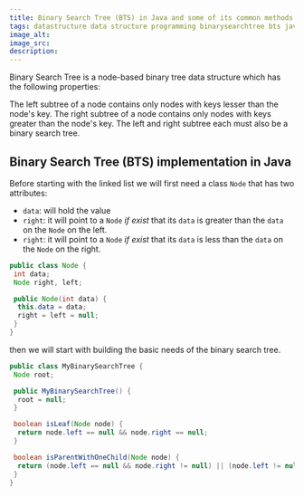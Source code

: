 ```yaml
---
title: Binary Search Tree (BTS) in Java and some of its common methods
tags: datastructure data structure programming binarysearchtree bts java
image_alt:
image_src:
description:
---
```


Binary Search Tree is a node-based binary tree data structure which has the following properties:

The left subtree of a node contains only nodes with keys lesser than the node's key.
The right subtree of a node contains only nodes with keys greater than the node's key.
The left and right subtree each must also be a binary search tree.

## Binary Search Tree (BTS) implementation in Java

Before starting with the linked list we will first need a class `Node` that has two attributes:

- `data`: will hold the value
- `right`: it will point to a `Node` _if exist_ that its `data` is greater than the `data` on the `Node` on the left.
- `right`: it will point to a `Node` _if exist_ that its `data` is less than the `data` on the `Node` on the right.

```java
public class Node {
 int data;
 Node right, left;

 public Node(int data) {
  this.data = data;
  right = left = null;
 }
}
```

then we will start with building the basic needs of the binary search tree.

```java
public class MyBinarySearchTree {
 Node root;

 public MyBinarySearchTree() {
  root = null;
 }

 boolean isLeaf(Node node) {
  return node.left == null && node.right == null;
 }

 boolean isParentWithOneChild(Node node) {
  return (node.left == null && node.right != null) || (node.left != null && node.right == null);
 }
}
```
